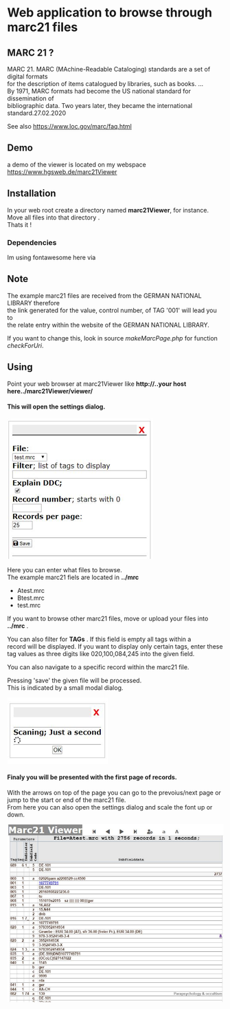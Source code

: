 # Web application to browse through marc21 files


## MARC 21 ?

MARC 21. MARC (MAchine-Readable Cataloging) standards are a set of digital formats  
for the description of items catalogued by libraries, such as books. ...  
By 1971, MARC formats  had become the US national standard for dissemination of  
bibliographic data. Two years later, they became the international standard.27.02.2020

See also https://www.loc.gov/marc/faq.html

## Demo

a demo of the viewer is located on my webspace https://www.hgsweb.de/marc21Viewer  


## Installation

In your web root create a directory named **marc21Viewer**, for instance.    
Move all files into that directory .   
Thats it !

### Dependencies

Im using fontawesome here via <link> 

## Note

The example marc21 files are received from the GERMAN NATIONAL LIBRARY therefore  
the link generated for the value, control number, of TAG '001' will lead you to  
the relate entry within the website of the GERMAN NATIONAL LIBRARY. 

If you want to change this, look in source *makeMarcPage.php* for function *checkForUri*. 

## Using

Point your web browser at marc21Viewer like **http://..your host here../marc21Viewer/viewer/**  

#### This will open the settings dialog.

![settings](img/settings.JPG)

Here you can enter what files to browse.   
The example marc21 fiels are located in **../mrc**

* Atest.mrc
* Btest.mrc
* test.mrc

If you want to browse other marc21 files, move or upload your files
into **../mrc** .  

You can also filter for  **TAGs** . If this field is empty all tags within a  
record will be displayed. If you want to display only certain tags, enter these   
tag values as three digits like 020,100,084,245 into the given field.

You can also navigate to a specific record within the marc21 file.

Pressing 'save' the given file will be processed.  
This is indicated by a small modal dialog.

![scanning](img/scanning.JPG)

#### Finaly you will be presented with the first page of records.

With the arrows on top of the page you can go to the prevoius/next page or jump to the start or end of the marc21 file.  
From here you can also open the settings dialog and scale the font up or down.

![first records](img/page.JPG)

